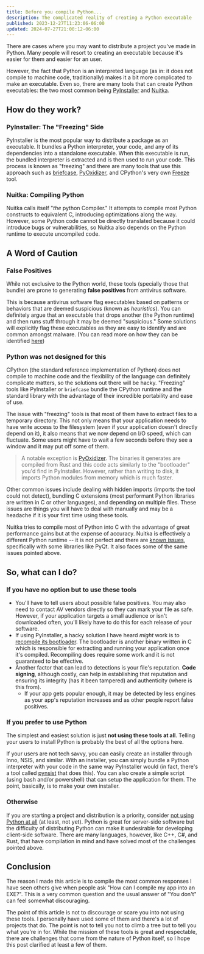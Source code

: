 ```yaml
---
title: Before you compile Python...
description: The complicated reality of creating a Python executable
published: 2023-12-27T11:23:06-06:00
updated: 2024-07-27T21:00:12-06:00
---
```


There are cases where you may want to distribute a project you've made in Python. Many people will resort to creating an executable because it's easier for them and easier for an user.

However, the fact that Python is an interpreted language (as in: it does not compile to machine code, traditionally) makes it a bit more complicated to make an executable. Even so, there are many tools that can create Python executables: the two most common being [PyInstaller](https://pyinstaller.org/en/stable/) and [Nuitka](https://nuitka.net/).

## How do they work?

### PyInstaller: The "Freezing" Side

PyInstaller is the most popular way to distribute a package as an executable. It bundles a Python interpreter, your code, and any of its dependencies into a standalone executable. When this executable is run, the bundled interpreter is extracted and is then used to run your code. This process is known as "freezing" and there are many tools that use this approach such as [briefcase](https://github.com/beeware/briefcase), [PyOxidizer](https://pyoxidizer.readthedocs.io/en/stable/), and CPython's very own [Freeze](https://github.com/python/cpython/tree/main/Tools/freeze) tool.

### Nuitka: Compiling Python

Nuitka calls itself "*the* python Compiler." It attempts to compile most Python constructs to equivalent C, introducing optimizations along the way. However, some Python code cannot be directly translated because it could introduce bugs or vulnerabilities, so Nuitka also depends on the Python runtime to execute uncompiled code.

## A Word of Caution

### False Positives

While not exclusive to the Python world, these tools (specially those that bundle) are prone to generating **false positives** from antivirus software.

This is because antivirus software flag executables based on patterns or behaviors that are deemed suspicious (known as *heuristics*). You can definitely argue that an executable that drops another (the Python runtime) and then runs stuff through it may be deemed "suspicious." Some solutions will explicitly flag these executables as they are easy to identify and are common amongst malware. (You can read more on how they can be identified [here](https://www.fortinet.com/blog/threat-research/unpacking-python-executables-windows-linux))

### Python was not designed for this

CPython (the standard reference implementation of Python) does not compile to machine code and the flexibility of the language can definitely complicate matters, so the solutions out there will be hacky. "Freezing" tools like PyInstaller or ``briefcase`` bundle the CPython runtime and the standard library with the advantage of their incredible portability and ease of use.

The issue with "freezing" tools is that most of them have to extract files to a temporary directory. This not only means that your application needs to have write access to the filesystem (even if your application doesn't directly depend on it), it also means that we now  depend on I/O speed, which can fluctuate. Some users might have to wait a few seconds before they see a window and it may put off some of them.

> A notable exception is [PyOxidizer](https://pyoxidizer.readthedocs.io/en/stable/pyoxidizer.html). The binaries it generates are compiled from Rust and this code acts similarly to the "bootloader" you'd find in PyInstaller. However, rather than writing to disk, it imports Python modules from memory which is much faster.

Other common issues include dealing with hidden imports (imports the tool could not detect), bundling C extensions (most performant Python libraries are written in C or other languages), and depending on multiple files. These issues are things you will have to deal with manually and may be a headache if it is your first time using these tools.

Nuitka tries to compile most of Python into C with the advantage of great performance gains but at the expense of accuracy. Nuitka is effectively a different Python runtime -- it is not perfect and there are [known issues](https://github.com/Nuitka/Nuitka#typical-problems), specifically with some libraries like PyQt. It also faces some of the same issues pointed above.

## So, what can I do?

### If you have no option but to use these tools

- You'll have to tell users about possible false positives. You may also need to contact AV vendors directly so they can mark your file as safe. However, if your application targets a small audience or isn't downloaded often, you'll likely have to do this for each release of your software.
- If using PyInstaller, a hacky solution I have heard *might* work is to [recompile its bootloader](https://www.pyinstaller.org/en/stable/bootloader-building.html). The bootloader is another binary written in C which is responsible for extracting and running your application once it's compiled. Recompiling does require some work and it is not guaranteed to be effective.
- Another factor that can lead to detections is your file's reputation. **Code signing**, although costly, can help in establishing that reputation and ensuring its integrity (has it been tampered) and authenticity (where is this from).
  - If your app gets popular enough, it may be detected by less engines as your app's reputation increases and as other people report false positives.

### If you prefer to use Python

The simplest and easiest solution is just **not using these tools at all**. Telling your users to install Python is probably the best of all the options here.

If your users are not tech savvy, you can easily create an installer through Inno, NSIS, and similar. With an installer, you can simply bundle a Python interpreter with your code in the same way PyInstaller would (in fact, there's a tool called [pynsist](https://github.com/takluyver/pynsist) that does this). You can also create a simple script (using bash and/or powershell) that can setup the application for them. The point, basically, is to make your own installer.

### Otherwise

If you are starting a project and distribution is a priority, consider <u>not using Python at all</u> (at least, not yet). Python is great for server-side software but the difficulty of distributing Python can make it undesirable for developing client-side software. There are many languages, however, like C++, C#, and Rust, that have compilation in mind and have solved most of the challenges pointed above.

## Conclusion

The reason I made this article is to compile the most common responses I have seen others give when people ask "How can I compile my app into an EXE?". This is a very common question and the usual answer of "You don't" can feel somewhat discouraging.

The point of this article is not to discourage or scare you into not using these tools. I personally have used some of them and there's a lot of projects that do. The point is not to tell you not to climb a tree but to tell you what you're in for. While the mission of these tools is great and respectable, there are challenges that come from the nature of Python itself, so I hope this post clarified at least a few of them.
